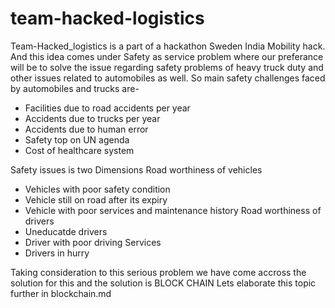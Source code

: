# team-hacked-logistics
Team-Hacked_logistics is a part of a hackathon Sweden India Mobility hack.
And this idea comes under Safety as service problem where our preferance will be to solve the issue regarding safety problems of heavy truck duty and other issues related to automobiles as well. 
So main safety challenges faced by automobiles and trucks are-
* Facilities due to road accidents per year
* Accidents due to trucks per year
* Accidents due to human error
* Safety top on UN agenda
* Cost of healthcare system

Safety issues is two Dimensions 
Road worthiness of vehicles
* Vehicles with poor safety condition
* Vehicle still on road after its expiry
* Vehicle with poor services and maintenance history
Road worthiness of drivers 
* Uneducatde drivers
* Driver with poor driving Services 
* Drivers in hurry

Taking consideration to this serious problem we have come accross the solution for this and the solution is BLOCK CHAIN 
Lets elaborate this topic further in blockchain.md
